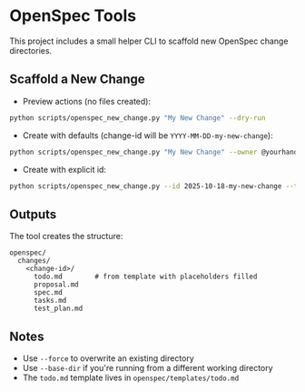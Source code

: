 # OpenSpec Tools

This project includes a small helper CLI to scaffold new OpenSpec change directories.

## Scaffold a New Change

- Preview actions (no files created):

```bash
python scripts/openspec_new_change.py "My New Change" --dry-run
```

- Create with defaults (change-id will be `YYYY-MM-DD-my-new-change`):

```bash
python scripts/openspec_new_change.py "My New Change" --owner @yourhandle
```

- Create with explicit id:

```bash
python scripts/openspec_new_change.py --id 2025-10-18-my-new-change --title "My New Change"
```

## Outputs

The tool creates the structure:

```
openspec/
  changes/
    <change-id>/
      todo.md        # from template with placeholders filled
      proposal.md
      spec.md
      tasks.md
      test_plan.md
```

## Notes

- Use `--force` to overwrite an existing directory
- Use `--base-dir` if you're running from a different working directory
- The `todo.md` template lives in `openspec/templates/todo.md`
